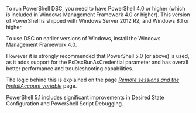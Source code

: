 To run PowerShell DSC, you need to have PowerShell 4.0 or higher (which is included in Windows Management Framework 4.0 or higher).
This version of PowerShell is shipped with Windows Server 2012 R2, and Windows 8.1 or higher.

To use DSC on earlier versions of Windows, install the Windows Management Framework 4.0.

However it is strongly recommended that PowerShell 5.0 (or above) is used, as it adds support for the PsDscRunAsCredential parameter and has overall better performance and troubleshooting capabilities.

The logic behind this is explained on the page _[Remote sessions and the InstallAccount variable](Remote-sessions-and-the-InstallAccount-variable)_ page.

[PowerShell 5.1](https://www.microsoft.com/en-us/download/details.aspx?id=54616) includes significant improvements in Desired State Configuration and PowerShell Script Debugging.
